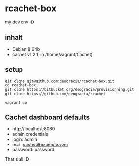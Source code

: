 # rcachet-box
my dev env :D

## inhalt
 * Debian 8 64b
 * cachet v1.2.1 (in /home/vagrant/Cachet)

## setup

```
git clone git@github.com:deogracia/rcachet-box.git
cd rcachet-box
git clone https://bitbucket.org/deogracia/provisionning.git
git clone https://github.com/deogracia/rcachet

vagrant up
```

## Cachet dashboard defaults
 * http://localhost:8080
 * admin credentials
  * login: admin
  * mail: cachet@example.com
  * password: password

That's all :D


